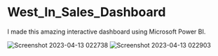 # West_In_Sales_Dashboard
I made this amazing interactive dashboard using Microsoft Power BI.

![Screenshot 2023-04-13 022738](https://user-images.githubusercontent.com/130601436/231584039-276e510b-00b7-4c38-ac68-23e3a9e7b4c2.jpg)
![Screenshot 2023-04-13 022903](https://user-images.githubusercontent.com/130601436/231584065-19e88716-ee63-458f-a5ee-2e7a8a9c965c.jpg)
